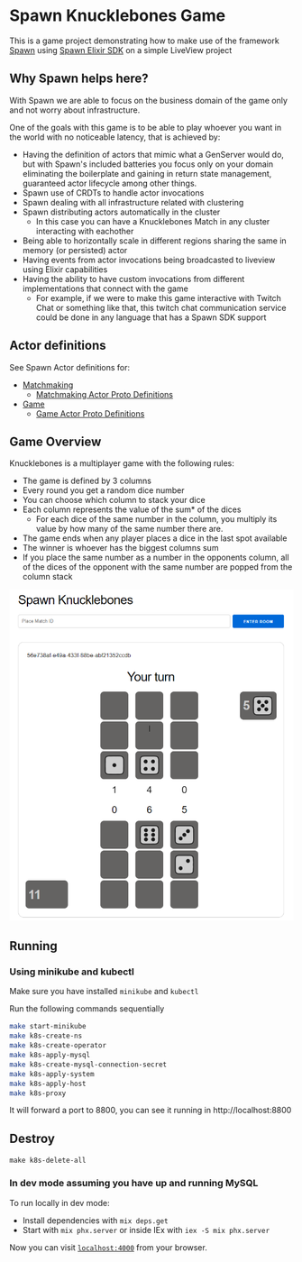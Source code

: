 # Spawn Knucklebones Game

This is a game project demonstrating how to make use of the framework [Spawn](https://github.com/eigr/spawn) using [Spawn Elixir SDK](https://github.com/eigr/spawn/tree/main/spawn_sdk/spawn_sdk) on a simple LiveView project

## Why Spawn helps here?

With Spawn we are able to focus on the business domain of the game only and not worry about infrastructure.

One of the goals with this game is to be able to play whoever you want in the world with no noticeable latency, that is achieved by:
  - Having the definition of actors that mimic what a GenServer would do, but with Spawn's included batteries you focus only on your domain eliminating the boilerplate and gaining in return state management, guaranteed actor lifecycle among other things.
  - Spawn use of CRDTs to handle actor invocations
  - Spawn dealing with all infrastructure related with clustering
  - Spawn distributing actors automatically in the cluster
    - In this case you can have a Knucklebones Match in any cluster interacting with eachother
  - Being able to horizontally scale in different regions sharing the same in memory (or persisted) actor
  - Having events from actor invocations being broadcasted to liveview using Elixir capabilities
  - Having the ability to have custom invocations from different implementations that connect with the game
    - For example, if we were to make this game interactive with Twitch Chat or something like that, this twitch chat communication service could be done in any language that has a Spawn SDK support

## Actor definitions

See Spawn Actor definitions for:

  - [Matchmaking](./lib/dice/matchmaking/matchmaking_actor.ex)
    - [Matchmaking Actor Proto Definitions](./priv/protos/matchmaking.proto)
  - [Game](./lib/dice/game/match_actor.ex)
    - [Game Actor Proto Definitions](./priv/protos/game/match.proto)

## Game Overview

Knucklebones is a multiplayer game with the following rules:

- The game is defined by 3 columns
- Every round you get a random dice number
- You can choose which column to stack your dice
- Each column represents the value of the sum* of the dices
  - For each dice of the same number in the column, you multiply its value by how many of the same number there are.
- The game ends when any player places a dice in the last spot available
- The winner is whoever has the biggest columns sum
- If you place the same number as a number in the opponents column, all of the dices of the opponent with the same number are popped from the column stack

![Game Example](./example/running.png)

## Running

### Using minikube and kubectl

Make sure you have installed `minikube` and `kubectl`

Run the following commands sequentially

```BASH
make start-minikube
make k8s-create-ns
make k8s-create-operator
make k8s-apply-mysql
make k8s-create-mysql-connection-secret
make k8s-apply-system 
make k8s-apply-host
make k8s-proxy
```

It will forward a port to 8800, you can see it running in http://localhost:8800

## Destroy

```shell
make k8s-delete-all
```

### In dev mode assuming you have up and running MySQL

To run locally in dev mode:

  * Install dependencies with `mix deps.get`
  * Start with `mix phx.server` or inside IEx with `iex -S mix phx.server`

Now you can visit [`localhost:4000`](http://localhost:4000) from your browser.
